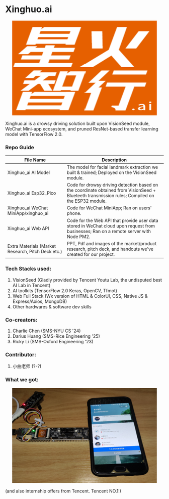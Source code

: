 # Xinghuo.ai


<p align="center">
  <img width="460" height="300" src="/Logo.png">
</p>
Xinghuo.ai is a drowsy driving solution built upon VisionSeed module, WeChat Mini-app ecosystem, and pruned ResNet-based transfer learning model with TensorFlow 2.0.


### Repo Guide
File Name | Description
------------ | -------------
Xinghuo_ai AI Model | The model for facial landmark extraction we built & trained; Deployed on the VisionSeed module.
Xinghuo_ai Esp32_Pico | Code for drowsy driving detection based on the coordinate obtained from VisionSeed + Blueteeth transmission rules; Compiled on the ESP32 module. 
Xinghuo_ai WeChat MiniApp/xinghuo_ai | Code for WeChat MiniApp; Ran on users' phone.
Xinghuo_ai Web API | Code for the Web API that provide user data stored in WeChat cloud upon request from businesses; Ran on a remote server with Node PM2. 
Extra Materials (Market Research, Pitch Deck etc.) | PPT, Pdf and images of the market/product research, pitch deck, and handouts we've created for our project.


### Tech Stacks used: 
1. VisionSeed (Gladly provided by Tencent Youtu Lab, the undisputed best AI Lab in Tencent)
2. AI toolkits (TensorFlow 2.0 Keras, OpenCV, Tfmot)
3. Web Full Stack (Wx version of HTML & ColorUI, CSS, Native JS & Express/Axios, MongoDB)
4. Other hardwares & software dev skills


### Co-creators: 
1. Charlie Chen (SMS-NYU CS '24)
2. Darius Huang (SMS-Rice Engineering '25)
3. Ricky Li (SMS-Oxford Engineering '23)


### Contributor: 
1. 小曲老师 (?-?)


### What we got: 
<p align="center">
  <img width="460" height="300" src="/complete_product_img.png">
</p>
(and also internship offers from Tencent. Tencent NO.1!)
